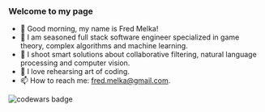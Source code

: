 ### Welcome to my page
- 👋 Good morning, my name is Fred Melka!
- 💞️ I am seasoned full stack software engineer specialized in game theory, complex algorithms and machine learning.
- 👀 I shoot smart solutions about collaborative filtering, natural language processing and computer vision.
- 🌱 I love rehearsing art of coding.
- 📫 How to reach me: fred.melka@gmail.com.

![codewars badge](https://www.codewars.com/users/fredmelka/badges/large)

<!---
fredmelka/fredmelka is a ✨ special ✨ repository because its `README.md` (this file) appears on your GitHub profile.
You can click the Preview link to take a look at your changes.
--->
